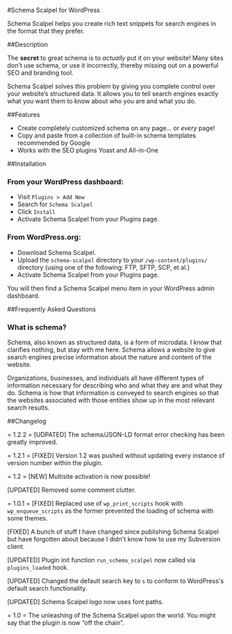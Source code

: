 #Schema Scalpel for WordPress

Schema Scalpel helps you create rich text snippets for search engines in the format that they prefer.

##Description

The **secret** to great schema is to _actually_ put it on your website! Many sites don't use schema, or use it incorrectly, thereby missing out on a powerful SEO and branding tool.

Schema Scalpel solves this problem by giving you complete control over your website’s structured data. It allows you to tell search engines exactly what you want them to know about who you are and what you do.

##Features
- Create completely customized schema on any page… or _every_ page!
- Copy and paste from a collection of built-in schema templates recommended by Google
- Works with the SEO plugins Yoast and All-in-One

##Installation

### From your WordPress dashboard:

- Visit `Plugins > Add New`
- Search for `Schema Scalpel`
- Click `Install`
- Activate Schema Scalpel from your Plugins page.

### From WordPress.org:

- Download Schema Scalpel.
- Upload the `schema-scalpel` directory to your `/wp-content/plugins/` directory (using one of the following: FTP, SFTP, SCP, et al.)
- Activate Schema Scalpel from your Plugins page.

You will then find a Schema Scalpel menu item in your WordPress admin dashboard.

##Frequently Asked Questions

### What is schema?

Schema, also known as structured data, is a form of microdata. I know that clarifies nothing, but stay with me here. Schema allows a website to give search engines precise information about the nature and content of the website.

Organizations, businesses, and individuals all have different types of information necessary for describing who and what they are and what they do. Schema is how that information is conveyed to search engines so that the websites associated with those entities show up in the most relevant search results.

##Changelog

= 1.2.2 =
[UDPATED] The schema/JSON-LD format error checking has been greatly improved. 

= 1.2.1 =
[FIXED] Version 1.2 was pushed without updating every instance of version number within the plugin.

= 1.2 =
[NEW] Multisite activation is now possible!

[UPDATED] Removed some comment clutter.

= 1.0.1 =
[FIXED] Replaced use of `wp_print_scripts` hook with `wp_enqueue_scripts` as the former prevented the loading of schema with some themes.

[FIXED] A bunch of stuff I have changed since publishing Schema Scalpel but have forgotten about because I didn't know how to use my Subversion client.

[UPDATED] Plugin init function `run_schema_scalpel` now called via `plugins_loaded` hook.

[UPDATED] Changed the default search key to `s` to conform to WordPress's default search functionality.

[UPDATED] Schema Scalpel logo now uses font paths.

= 1.0 =
The unleashing of the Schema Scalpel upon the world. You might say that the plugin is now “off the chain”.
